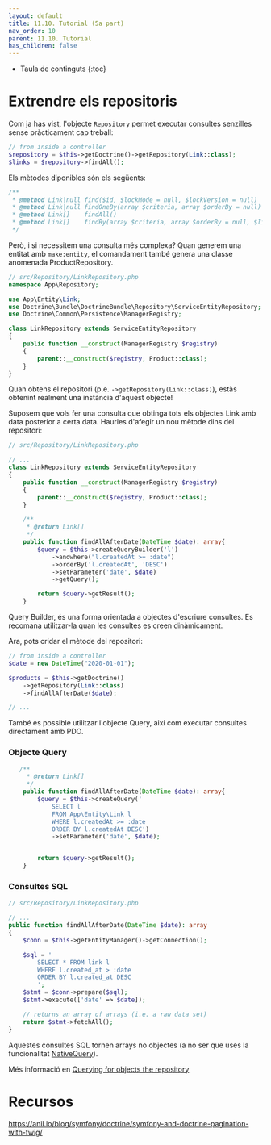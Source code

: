 ```yaml
---
layout: default
title: 11.10. Tutorial (5a part)
nav_order: 10
parent: 11.10. Tutorial
has_children: false 
---
```


* Taula de continguts
{:toc}


# Extrendre els repositoris

Com ja has vist, l'objecte `Repository` permet executar consultes senzilles sense pràcticament cap treball:

```php
// from inside a controller
$repository = $this->getDoctrine()->getRepository(Link::class);
$links = $repository->findAll();
```
Els mètodes diponibles són els següents:
 
```php
/**
 * @method Link|null find($id, $lockMode = null, $lockVersion = null)
 * @method Link|null findOneBy(array $criteria, array $orderBy = null)
 * @method Link[]    findAll()
 * @method Link[]    findBy(array $criteria, array $orderBy = null, $limit = null, $offset = null)
 */
```

Però, i si necessitem una consulta més complexa? Quan generem una entitat amb `make:entity`, el comandament també genera una classe anomenada ProductRepository.

```php
// src/Repository/LinkRepository.php
namespace App\Repository;

use App\Entity\Link;
use Doctrine\Bundle\DoctrineBundle\Repository\ServiceEntityRepository;
use Doctrine\Common\Persistence\ManagerRegistry;

class LinkRepository extends ServiceEntityRepository
{
    public function __construct(ManagerRegistry $registry)
    {
        parent::__construct($registry, Product::class);
    }
}

```
Quan obtens el repositori (p.e. `->getRepository(Link::class)`), estàs obtenint realment una instància d'aquest objecte! 

Suposem que vols fer una consulta que obtinga tots els objectes Link amb data posterior a certa data. Hauries d'afegir un nou mètode dins del repositori:

```php
// src/Repository/LinkRepository.php

// ...
class LinkRepository extends ServiceEntityRepository
{
    public function __construct(ManagerRegistry $registry)
    {
        parent::__construct($registry, Product::class);
    }

    /**
     * @return Link[]
     */
    public function findAllAfterDate(DateTime $date): array{
        $query = $this->createQueryBuilder('l')
            ->andwhere("l.createdAt >= :date")
            ->orderBy('l.createdAt', 'DESC')
            ->setParameter('date', $date)
            ->getQuery();

        return $query->getResult();
    }

```


Query Builder, és una forma orientada a objectes d'escriure consultes. Es recomana utilitzar-la quan les consultes es creen dinàmicament.


Ara, pots cridar el mètode del repositori:

```php
// from inside a controller
$date = new DateTime("2020-01-01");

$products = $this->getDoctrine()
    ->getRepository(Link::class)
    ->findAllAfterDate($date);

// ...
```

També es possible utilitzar l'objecte Query, així com executar consultes directament amb PDO.

### Objecte Query ###

```php
   /**
     * @return Link[]
     */
    public function findAllAfterDate(DateTime $date): array{
        $query = $this->createQuery('
            SELECT l
            FROM App\Entity\Link l
            WHERE l.createdAt >= :date
            ORDER BY l.createdAt DESC')
            ->setParameter('date', $date);


        return $query->getResult();
    }
```


### Consultes SQL 


```php
// src/Repository/LinkRepository.php

// ...
public function findAllAfterDate(DateTime $date): array
{
    $conn = $this->getEntityManager()->getConnection();

    $sql = '
        SELECT * FROM link l
        WHERE l.created_at > :date
        ORDER BY l.created_at DESC
        ';
    $stmt = $conn->prepare($sql);
    $stmt->execute(['date' => $date]);

    // returns an array of arrays (i.e. a raw data set)
    return $stmt->fetchAll();
}
```
Aquestes consultes SQL tornen arrays no objectes (a no ser que uses la funcionalitat [NativeQuery](https://www.doctrine-project.org/projects/doctrine-orm/en/latest/reference/native-sql.html)).


Més informació en [Querying for objects the repository](https://symfony.com/doc/current/doctrine.html#querying-for-objects-the-repository)


# Recursos
https://anil.io/blog/symfony/doctrine/symfony-and-doctrine-pagination-with-twig/

